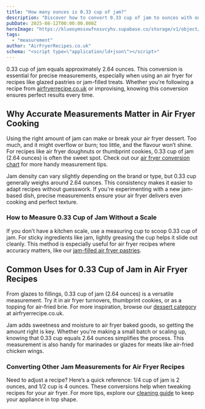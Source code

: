 ```yaml
---
title: "How many ounces is 0.33 cup of jam?"
description: "Discover how to convert 0.33 cup of jam to ounces with our easy guide. Perfect for air fryer recipes and precise measurements!"
pubDate: 2025-08-12T00:00:00.000Z
heroImage: "https://klueoymssxwfnxsvcyhv.supabase.co/storage/v1/object/public/md/how-many-ounces-is-0-33-cup-of-jam-28085413.webp"
tags:
  - "measurement"
author: "AirFryerRecipes.co.uk"
schema: "<script type=\"application/ld+json\"></script>"
---
```


<p>0.33 cup of jam equals approximately 2.64 ounces. This conversion is essential for precise measurements, especially when using an air fryer for recipes like glazed pastries or jam-filled treats. Whether you're following a recipe from <a href=https://www.airfryerrecipe.co.uk>airfryerrecipe.co.uk</a> or improvising, knowing this conversion ensures perfect results every time.</p>  

<h2>Why Accurate Measurements Matter in Air Fryer Cooking</h2>  
<p>Using the right amount of jam can make or break your air fryer dessert. Too much, and it might overflow or burn; too little, and the flavour won’t shine. For recipes like air fryer doughnuts or thumbprint cookies, 0.33 cup of jam (2.64 ounces) is often the sweet spot. Check out our <a href=https://www.airfryerrecipe.co.uk/air-fryer-conversion-chart>air fryer conversion chart</a> for more handy measurement tips.</p>  

<p>Jam density can vary slightly depending on the brand or type, but 0.33 cup generally weighs around 2.64 ounces. This consistency makes it easier to adapt recipes without guesswork. If you're experimenting with a new jam-based dish, precise measurements ensure your air fryer delivers even cooking and perfect texture.</p>  

<h3>How to Measure 0.33 Cup of Jam Without a Scale</h3>  
<p>If you don’t have a kitchen scale, use a measuring cup to scoop 0.33 cup of jam. For sticky ingredients like jam, lightly greasing the cup helps it slide out cleanly. This method is especially useful for air fryer recipes where accuracy matters, like our <a href=https://www.airfryerrecipe.co.uk/recipes>jam-filled air fryer pastries</a>.</p>  

<h2>Common Uses for 0.33 Cup of Jam in Air Fryer Recipes</h2>  
<p>From glazes to fillings, 0.33 cup of jam (2.64 ounces) is a versatile measurement. Try it in air fryer turnovers, thumbprint cookies, or as a topping for air-fried brie. For more inspiration, browse our <a href=https://www.airfryerrecipe.co.uk/recipe-category/dessert>dessert category</a> at airfryerrecipe.co.uk.</p>  

<p>Jam adds sweetness and moisture to air fryer baked goods, so getting the amount right is key. Whether you're making a small batch or scaling up, knowing that 0.33 cup equals 2.64 ounces simplifies the process. This measurement is also handy for marinades or glazes for meats like air-fried chicken wings.</p>  

<h3>Converting Other Jam Measurements for Air Fryer Recipes</h3>  
<p>Need to adjust a recipe? Here’s a quick reference: 1/4 cup of jam is 2 ounces, and 1/2 cup is 4 ounces. These conversions help when tweaking recipes for your air fryer. For more tips, explore our <a href=https://www.airfryerrecipe.co.uk/air-fryer-cleaner>cleaning guide</a> to keep your appliance in top shape.</p>